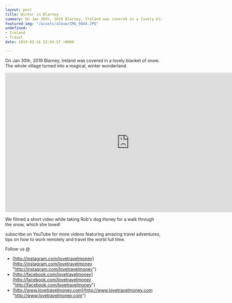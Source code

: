 ```yaml
---
layout: post
title: Winter in Blarney
summary: On Jan 30th, 2019 Blarney, Ireland was covered in a lovely blanket of snow.
featured-img: "/assets/album/IMG_9444.JPG"
undefined:
- Ireland
- Travel
date: 2019-02-16 23:54:57 +0000

---
```

On Jan 30th, 2019 Blarney, Ireland was covered in a lovely blanket of snow. The whole village turned into a magical, winter wonderland. 

<iframe width="800" height="450" src="https://www.youtube.com/watch?v=BxkxFm708-c" frameborder="0" allow="accelerometer; autoplay; encrypted-media; gyroscope; picture-in-picture" allowfullscreen></iframe>

We filmed a short video while taking Rob's dog Honey for a walk through the snow, which she loved!

subscribe on YouTube for more videos featuring amazing travel adventures, tips on how to work remotely and travel the world full time.

Follow us @

* [http://instagram.com/lovetravelmoney](http://instagram.com/lovetravelmoney "http://instagram.com/lovetravelmoney")
* [http://facebook.com/lovetravelmoney](http://facebook.com/lovetravelmoney "http://facebook.com/lovetravelmoney")
* [http://www.lovetravelmoney.com](http://www.lovetravelmoney.com "http://www.lovetravelmoney.com")
